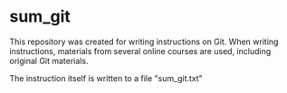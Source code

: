 # sum_git
This repository was created for writing instructions on Git.
When writing instructions, materials from several online courses are used, including original Git materials.

The instruction itself is written to a file "sum_git.txt"

